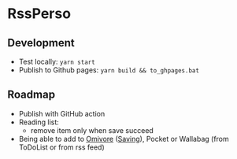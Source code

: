 # RssPerso

## Development

* Test locally: `yarn start`
* Publish to Github pages: `yarn build && to_ghpages.bat`

## Roadmap

* Publish with GitHub action
* Reading list:
    - remove item only when save succeed
* Being able to add to [Omivore](https://omnivore.app/) ([Saving](https://docs.omnivore.app/using/saving.html)), Pocket or Wallabag (from ToDoList or from rss feed)
